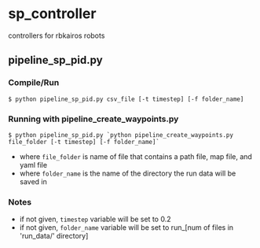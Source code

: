 # sp_controller
controllers for rbkairos robots

## pipeline_sp_pid.py

### Compile/Run
```
$ python pipeline_sp_pid.py csv_file [-t timestep] [-f folder_name]
```

### Running with pipeline_create_waypoints.py
```
$ python pipeline_sp_pid.py `python pipeline_create_waypoints.py file_folder [-t timestep] [-f folder_name]`
```
- where `file_folder` is name of file that contains a path file, map file, and yaml file
- where `folder_name` is the name of the directory the run data will be saved in 

### Notes

- if not given, `timestep` variable will be set to 0.2
- if not given, `folder_name` variable will be set to run_[num of files in 'run_data/' directory]

